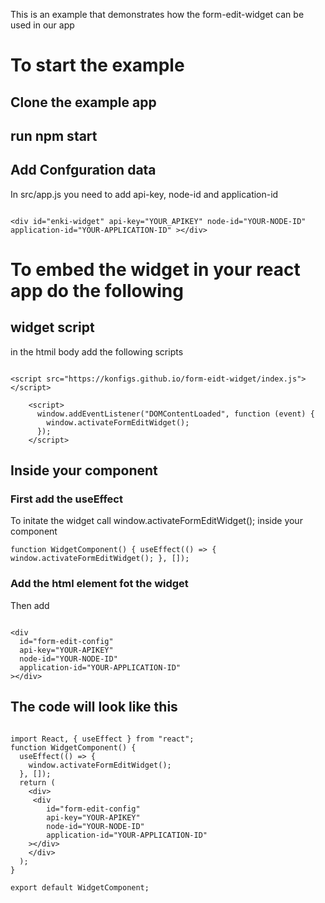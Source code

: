 This is an example that demonstrates how the form-edit-widget can be used in our app

# To start the example

## Clone the example app

## run npm start

## Add Confguration data

In src/app.js you need to add api-key, node-id and application-id

```

<div id="enki-widget" api-key="YOUR_APIKEY" node-id="YOUR-NODE-ID" application-id="YOUR-APPLICATION-ID" ></div>

```

# To embed the widget in your react app do the following

## widget script

in the htmil body add the following scripts

```

<script src="https://konfigs.github.io/form-eidt-widget/index.js"></script>

    <script>
      window.addEventListener("DOMContentLoaded", function (event) {
        window.activateFormEditWidget();
      });
    </script>

```

## Inside your component

### First add the useEffect

To initate the widget call window.activateFormEditWidget(); inside your component

```
function WidgetComponent() { useEffect(() => { window.activateFormEditWidget(); }, []);

```

### Add the html element fot the widget

Then add

```

<div
  id="form-edit-config"
  api-key="YOUR-APIKEY"
  node-id="YOUR-NODE-ID"
  application-id="YOUR-APPLICATION-ID"
></div>

```

## The code will look like this

```

import React, { useEffect } from "react";
function WidgetComponent() {
  useEffect(() => {
    window.activateFormEditWidget();
  }, []);
  return (
    <div>
     <div
        id="form-edit-config"
        api-key="YOUR-APIKEY"
        node-id="YOUR-NODE-ID"
        application-id="YOUR-APPLICATION-ID"
    ></div>
    </div>
  );
}

export default WidgetComponent;

```

